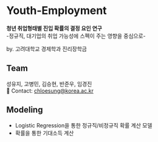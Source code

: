 # Youth-Employment
**청년 취업형태별 진입 확률의 결정 요인 연구**  
-정규직, 대기업의 취업 가능성에 스펙이 주는 영향을 중심으로- 

by. 고려대학교 경제학과 진리장학금   

## Team
성유지, 고병민, 김승현, 반준우, 임경진   
💬 Contact: chloesung@korea.ac.kr

## Modeling
* Logistic Regression을 통한 정규직/비정규직 확률 계산 모델
* 확률을 통한 기대소득 계산
